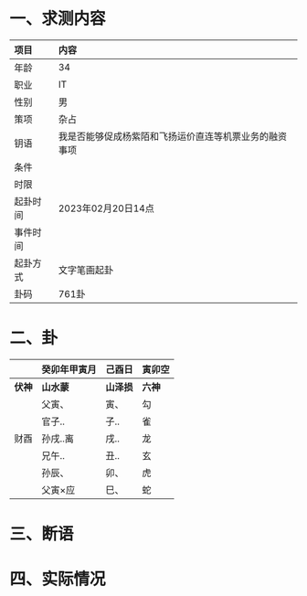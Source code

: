 # 一、求测内容
|项目|内容|
|:-|:-|
|年龄|34|
|职业|IT|
|性别|男|
|策项|杂占|
|钥语|我是否能够促成杨紫陌和飞扬运价直连等机票业务的融资事项|
|条件||
|时限||
|起卦时间|2023年02月20日14点|
|事件时间||
|起卦方式|文字笔画起卦|
|卦码|761卦|

# 二、卦
||癸卯年甲寅月|己酉日|寅卯空|
|:-|:-|:-|:-|
|**伏神**|**山水蒙**|**山泽损**|**六神**|
||父寅、|寅、|勾|
||官子..|子..|雀|
|财酉|孙戌..离|戌..|龙|
||兄午..|丑..|玄|
||孙辰、|卯、|虎|
||父寅×应|巳、|蛇|


# 三、断语

# 四、实际情况